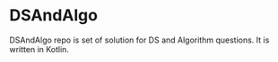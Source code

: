 # DSAndAlgo
DSAndAlgo repo is set of solution for DS and Algorithm questions. It is written in Kotlin. 
